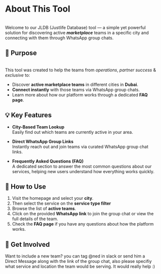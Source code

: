 # About This Tool
\
Welcome to our  JLDB (Justlife Database) tool  — a simple yet powerful solution for discovering active ***marketplace***  teams in a specific city and connecting with them through WhatsApp group chats.

## 🧭 Purpose
\
This tool was created to help the teams from _operations_, _partner success_ & _exclusive_ to: 
- Discover **active marketplace teams** in different cities in  **Dubai**.
- **Connect instantly** with those teams via WhatsApp group chats.
- Learn more about how our platform works through a dedicated **FAQ page**.

## 💡 Key Features

- **City-Based Team Lookup**  
  Easily find out which teams are currently active in your area.

- **Direct WhatsApp Group Links**  
  Instantly reach out and join teams via curated WhatsApp group chat links.

- **Frequently Asked Questions (FAQ)**  
  A dedicated section to answer the most common questions about our services, helping new users understand how everything works quickly.

## 📱 How to Use

1. Visit the homepage and select your **city**.
2. Then select the service on the **service type filter** 
2. Browse the list of **active teams**.
3. Click on the provided **WhatsApp link** to join the group chat or view the full details of the team.
4. Check the **FAQ page** if you have any questions about how the platform works.

## 📢 Get Involved 

Want to include a new team? you can tag @ned in slack or send him a Direct Message along with the link of the group chat, also please specifiy what service and location the team would be serving. It would really help :)

